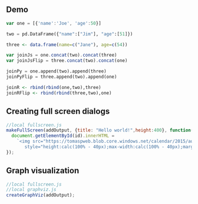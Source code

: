 ## Demo

```javascript
var one = [{'name':'Joe', 'age':50}]
```

```python
two = pd.DataFrame({"name":["Jim"], "age":[51]})
```

```r
three <- data.frame(name=c("Jane"), age=c(54))
```

```javascript
var joinJs = one.concat(two).concat(three)
var joinJsFlip = three.concat(two).concat(one)
```

```python
joinPy = one.append(two).append(three)
joinPyFlip = three.append(two).append(one)
```

```r
joinR <- rbind(rbind(one,two),three)
joinRFlip <- rbind(rbind(three,two),one)
```

## Creating full screen dialogs

```javascript
//local fullscreen.js
makeFullScreen(addOutput, {title: "Hello world!",height:400}, function(id) {
  document.getElementById(id).innerHTML = 
    `<img src="https://tomaspweb.blob.core.windows.net/calendar/2015/august-original.jpg" 
       style="height:calc(100% - 40px);max-width:calc(100% - 40px);margin:20px">`;
});
```

## Graph visualization

```javascript
//local fullscreen.js
//local graphviz.js
createGraphViz(addOutput);
```
